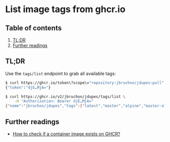 # List image tags from ghcr.io

## Table of contents <!-- omit in toc -->

1. [TL;DR](#tldr)
1. [Further readings](#further-readings)

## TL;DR

Use the `tags/list` endpoint to grab all available tags:

```sh
$ curl https://ghcr.io/token\?scope\="repository:jbruchon/jdupes:pull"
{"token":"djE…MjA="}

$ curl https://ghcr.io/v2/jbruchon/jdupes/tags/list \
    -H "Authorization: Bearer djE…MjA="
{"name":"jbruchon/jdupes","tags":["latest","master","alpine","master-alpine"]}
```

## Further readings

- [How to check if a container image exists on GHCR?]

<!--
  References
  -->

<!-- Others -->
[how to check if a container image exists on ghcr?]: https://github.com/orgs/community/discussions/26279#discussioncomment-3251171
